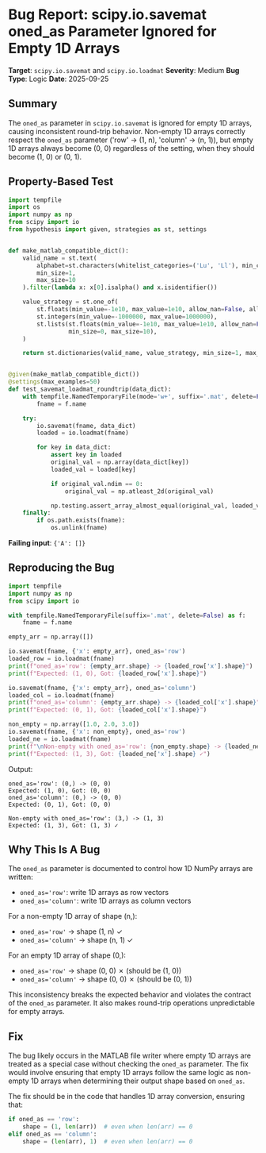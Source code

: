 # Bug Report: scipy.io.savemat oned_as Parameter Ignored for Empty 1D Arrays

**Target**: `scipy.io.savemat` and `scipy.io.loadmat`
**Severity**: Medium
**Bug Type**: Logic
**Date**: 2025-09-25

## Summary

The `oned_as` parameter in `scipy.io.savemat` is ignored for empty 1D arrays, causing inconsistent round-trip behavior. Non-empty 1D arrays correctly respect the `oned_as` parameter ('row' → (1, n), 'column' → (n, 1)), but empty 1D arrays always become (0, 0) regardless of the setting, when they should become (1, 0) or (0, 1).

## Property-Based Test

```python
import tempfile
import os
import numpy as np
from scipy import io
from hypothesis import given, strategies as st, settings


def make_matlab_compatible_dict():
    valid_name = st.text(
        alphabet=st.characters(whitelist_categories=('Lu', 'Ll'), min_codepoint=65, max_codepoint=122),
        min_size=1,
        max_size=10
    ).filter(lambda x: x[0].isalpha() and x.isidentifier())

    value_strategy = st.one_of(
        st.floats(min_value=-1e10, max_value=1e10, allow_nan=False, allow_infinity=False),
        st.integers(min_value=-1000000, max_value=1000000),
        st.lists(st.floats(min_value=-1e10, max_value=1e10, allow_nan=False, allow_infinity=False),
                 min_size=0, max_size=10),
    )

    return st.dictionaries(valid_name, value_strategy, min_size=1, max_size=5)


@given(make_matlab_compatible_dict())
@settings(max_examples=50)
def test_savemat_loadmat_roundtrip(data_dict):
    with tempfile.NamedTemporaryFile(mode='w+', suffix='.mat', delete=False) as f:
        fname = f.name

    try:
        io.savemat(fname, data_dict)
        loaded = io.loadmat(fname)

        for key in data_dict:
            assert key in loaded
            original_val = np.array(data_dict[key])
            loaded_val = loaded[key]

            if original_val.ndim == 0:
                original_val = np.atleast_2d(original_val)

            np.testing.assert_array_almost_equal(original_val, loaded_val)
    finally:
        if os.path.exists(fname):
            os.unlink(fname)
```

**Failing input**: `{'A': []}`

## Reproducing the Bug

```python
import tempfile
import numpy as np
from scipy import io

with tempfile.NamedTemporaryFile(suffix='.mat', delete=False) as f:
    fname = f.name

empty_arr = np.array([])

io.savemat(fname, {'x': empty_arr}, oned_as='row')
loaded_row = io.loadmat(fname)
print(f"oned_as='row': {empty_arr.shape} -> {loaded_row['x'].shape}")
print(f"Expected: (1, 0), Got: {loaded_row['x'].shape}")

io.savemat(fname, {'x': empty_arr}, oned_as='column')
loaded_col = io.loadmat(fname)
print(f"oned_as='column': {empty_arr.shape} -> {loaded_col['x'].shape}")
print(f"Expected: (0, 1), Got: {loaded_col['x'].shape}")

non_empty = np.array([1.0, 2.0, 3.0])
io.savemat(fname, {'x': non_empty}, oned_as='row')
loaded_ne = io.loadmat(fname)
print(f"\nNon-empty with oned_as='row': {non_empty.shape} -> {loaded_ne['x'].shape}")
print(f"Expected: (1, 3), Got: {loaded_ne['x'].shape} ✓")
```

Output:
```
oned_as='row': (0,) -> (0, 0)
Expected: (1, 0), Got: (0, 0)
oned_as='column': (0,) -> (0, 0)
Expected: (0, 1), Got: (0, 0)

Non-empty with oned_as='row': (3,) -> (1, 3)
Expected: (1, 3), Got: (1, 3) ✓
```

## Why This Is A Bug

The `oned_as` parameter is documented to control how 1D NumPy arrays are written:
- `oned_as='row'`: write 1D arrays as row vectors
- `oned_as='column'`: write 1D arrays as column vectors

For a non-empty 1D array of shape (n,):
- `oned_as='row'` → shape (1, n) ✓
- `oned_as='column'` → shape (n, 1) ✓

For an empty 1D array of shape (0,):
- `oned_as='row'` → shape (0, 0) ✗ (should be (1, 0))
- `oned_as='column'` → shape (0, 0) ✗ (should be (0, 1))

This inconsistency breaks the expected behavior and violates the contract of the `oned_as` parameter. It also makes round-trip operations unpredictable for empty arrays.

## Fix

The bug likely occurs in the MATLAB file writer where empty 1D arrays are treated as a special case without checking the `oned_as` parameter. The fix would involve ensuring that empty 1D arrays follow the same logic as non-empty 1D arrays when determining their output shape based on `oned_as`.

The fix should be in the code that handles 1D array conversion, ensuring that:
```python
if oned_as == 'row':
    shape = (1, len(arr))  # even when len(arr) == 0
elif oned_as == 'column':
    shape = (len(arr), 1)  # even when len(arr) == 0
```